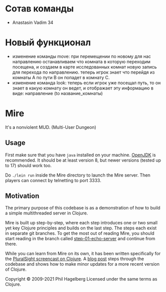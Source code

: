 # Сотав команды
- Anastasin Vadim 34

# Новый функционал
- изменение команды move: при перемещении по новому для нас направлению останавливаем что комната в которую переходим посещена, и создаем в карте исследованных комнат новую запись для перехода по направлению. теперь игрок знает что перейдя из комнаты A по пути B он попадет в комнату C.
- изменение команда look: теперь если игрок уже посещал путь, то он знает в какую комнату он ведет, и отображает эту информацию в виде: направление (to название_комнаты)

# Mire

It's a nonviolent MUD. (Multi-User Dungeon)

## Usage

First make sure that you have `java` installed on your
machine. [OpenJDK](https://adoptopenjdk.net) is recommended. It should
be at least version 8, but newer versions (tested up to 17) should work too.

Do `./lein run` inside the Mire directory to launch the Mire
server. Then players can connect by telnetting to port 3333.

## Motivation

The primary purpose of this codebase is as a demonstration of how to
build a simple multithreaded server in Clojure.

Mire is built up step-by-step, where each step introduces one or two
small yet key Clojure principles and builds on the last step. The
steps each exist in separate git branches. To get the most out of
reading Mire, you should start reading in the branch called
[step-01-echo-server](http://github.com/technomancy/mire/tree/01-echo-server)
and continue from there.

While you can learn from Mire on its own, it has been written
specifically for the [PluralSight screencast on
Clojure](https://www.pluralsight.com/courses/functional-programming-clojure).
A [blog post](https://technomancy.us/136) steps through the codebase
and shows how to make minor updates for a more recent version of Clojure.

Copyright © 2009-2021 Phil Hagelberg
Licensed under the same terms as Clojure.

